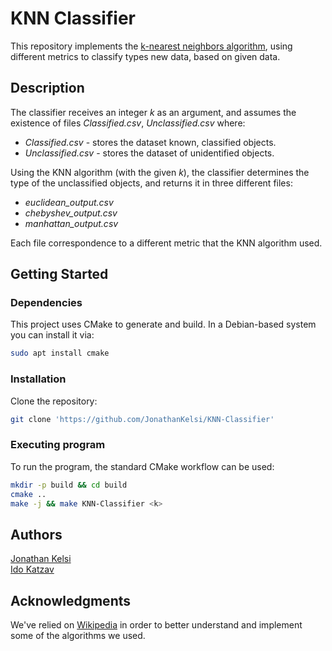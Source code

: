# KNN Classifier

This repository implements the  [k-nearest neighbors algorithm](https://en.wikipedia.org/wiki/K-nearest_neighbors_algorithm), 
using different metrics to classify types new data, based on given data. 

## Description
The classifier receives an integer *k* as an argument, and assumes the existence of
files *Classified.csv*, *Unclassified.csv* where:

* *Classified.csv* - stores the dataset known, classified objects.
* *Unclassified.csv* - stores the dataset of unidentified objects.

Using the KNN algorithm (with the given *k*), the classifier determines
the type of the unclassified objects, and returns it in three different files: 

* *euclidean_output.csv* 
* *chebyshev_output.csv* 
* *manhattan_output.csv*

Each file correspondence to a different metric that the KNN algorithm used.

## Getting Started

### Dependencies

This project uses CMake to generate and build. In a Debian-based system you can install it via:
```bash
sudo apt install cmake
```

### Installation

Clone the repository:
```bash
git clone 'https://github.com/JonathanKelsi/KNN-Classifier'
```

### Executing program

To run the program, the standard CMake workflow can be used:
```bash
mkdir -p build && cd build
cmake ..
make -j && make KNN-Classifier <k>
```

## Authors
[Jonathan Kelsi](https://github.com/JonathanKelsi)  
[Ido Katzav](https://github.com/idokatzav)

## Acknowledgments

We've relied on [Wikipedia](https://www.wikipedia.org/) in order to better 
understand and implement some of the algorithms we used.
